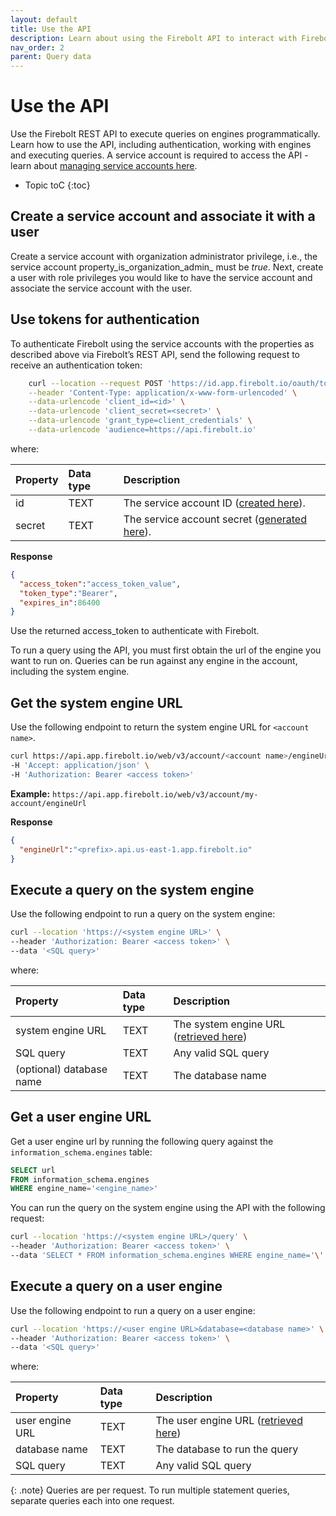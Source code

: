 ```yaml
---
layout: default
title: Use the API
description: Learn about using the Firebolt API to interact with Firebolt.
nav_order: 2
parent: Query data
---
```


# Use the API

Use the Firebolt REST API to execute queries on engines programmatically. Learn how to use the API, including authentication, working with engines and executing queries. A service account is required to access the API - learn about [managing service accounts here](../managing-your-organization/service-accounts.md). 

* Topic toC
{:toc}

## Create a service account and associate it with a user
Create a service account with organization administrator privilege, 
i.e., the service account property_is_organization_admin_ must be _true_.
Next, create a user with role privileges you would like to have the service account
and associate the service account with the user.

## Use tokens for authentication


To authenticate Firebolt using the service accounts with the properties
as described above via Firebolt’s REST API, send the following request 
to receive an authentication token:


```bash
    curl --location --request POST 'https://id.app.firebolt.io/oauth/token' \
    --header 'Content-Type: application/x-www-form-urlencoded' \
    --data-urlencode 'client_id=<id>' \
    --data-urlencode 'client_secret=<secret>' \
    --data-urlencode 'grant_type=client_credentials' \
    --data-urlencode 'audience=https://api.firebolt.io'
```

where:

| Property                          | Data type | Description                                                                                                                                        |
| :------------------------------   | :-------- |:---------------------------------------------------------------------------------------------------------------------------------------------------|
| id                                | TEXT      | The service account ID ([created here](../managing-your-organization/service-accounts.md#creating-a-service-account)).                             |
| secret                            | TEXT      | The service account secret ([generated here](../managing-your-organization/service-accounts.md#generating-a-secret-for-a-service-account)). |


**Response**

```json
{
  "access_token":"access_token_value",
  "token_type":"Bearer",
  "expires_in":86400
}
```

Use the returned access_token to authenticate with Firebolt.

To run a query using the API, you must first obtain the url of the engine you want to run on. Queries can be run against any engine in the account, including the system engine. 

## Get the system engine URL

Use the following endpoint to return the system engine URL for `<account name>`. 

```bash
curl https://api.app.firebolt.io/web/v3/account/<account name>/engineUrl \
-H 'Accept: application/json' \
-H 'Authorization: Bearer <access token>'
```

**Example:** `https://api.app.firebolt.io/web/v3/account/my-account/engineUrl`

**Response**

```json
{
  "engineUrl":"<prefix>.api.us-east-1.app.firebolt.io"
}
```

## Execute a query on the system engine

Use the following endpoint to run a query on the system engine:  

```bash
curl --location 'https://<system engine URL>' \
--header 'Authorization: Bearer <access token>' \
--data '<SQL query>'
```

where:

| Property                          | Data type | Description |
| :------------------------------   | :-------- | :---------- |
| system engine URL                 | TEXT      | The system engine URL ([retrieved here](#get-the-system-engine-url)) |
| SQL query                         | TEXT      | Any valid SQL query |
| (optional) database name                     | TEXT      | The database name |


## Get a user engine URL

Get a user engine url by running the following query against the `information_schema.engines` table: 

```sql
SELECT url 
FROM information_schema.engines 
WHERE engine_name='<engine_name>'
```

You can run the query on the system engine using the API with the following request: 

```bash
curl --location 'https://<system engine URL>/query' \
--header 'Authorization: Bearer <access token>' \
--data 'SELECT * FROM information_schema.engines WHERE engine_name='\''my_engine'\'''
```

## Execute a query on a user engine

Use the following endpoint to run a query on a user engine:

```bash
curl --location 'https://<user engine URL>&database=<database name>' \
--header 'Authorization: Bearer <access token>' \
--data '<SQL query>'
```

where:

| Property                          | Data type | Description |
| :------------------------------   | :-------- | :---------- |
| user engine URL                   | TEXT      | The user engine URL ([retrieved here](#get-a-user-engine-url)) |
| database name                     | TEXT      | The database to run the query |
| SQL query                         | TEXT      | Any valid SQL query |                 

{: .note}
Queries are per request. To run multiple statement queries, separate queries each into one request. 
